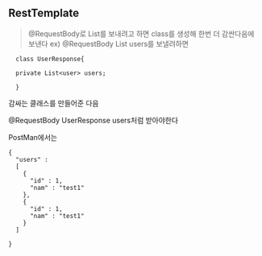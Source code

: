 
## RestTemplate

> @RequestBody로 List를 보내려고 하면 class를 생성해 한번 더 감싼다음에 보낸다
> ex) @RequestBody List<user> users를 보낼려하면

```
  class UserResponse{

  private List<user> users;

  }
``` 

감싸는 클래스를 만들어준 다음

@RequestBody UserResponse users처럼 받아야한다 


PostMan에서는 

```
{
  "users" : 
  [
    {
      "id" : 1,
      "nam" : "test1"
    },
    {
      "id" : 1,
      "nam" : "test1"
    }  
  ]

}
```

